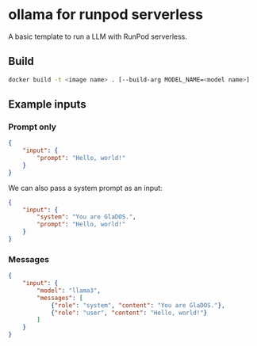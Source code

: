 # ollama for runpod serverless

A basic template to run a LLM with RunPod serverless.

## Build

```sh
docker build -t <image name> . [--build-arg MODEL_NAME=<model name>]
```

## Example inputs

### Prompt only

```json
{
    "input": {
        "prompt": "Hello, world!" 
    }
}
```

We can also pass a system prompt as an input:

```json
{
    "input": {
        "system": "You are GlaDOS.",
        "prompt": "Hello, world!"
    }
}
```

### Messages

```json
{
    "input": {
        "model": "llama3",
        "messages": [
            {"role": "system", "content": "You are GlaDOS."},
            {"role": "user", "content": "Hello, world!"}
        ]
    }
}
```